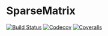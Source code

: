 # SparseMatrix

[![Build Status](https://travis-ci.com/okamumu/SparseMatrix.jl.svg?branch=master)](https://travis-ci.com/okamumu/SparseMatrix.jl)
[![Codecov](https://codecov.io/gh/okamumu/SparseMatrix.jl/branch/master/graph/badge.svg)](https://codecov.io/gh/okamumu/SparseMatrix.jl)
[![Coveralls](https://coveralls.io/repos/github/okamumu/SparseMatrix.jl/badge.svg?branch=master)](https://coveralls.io/github/okamumu/SparseMatrix.jl?branch=master)
